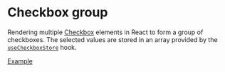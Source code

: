 # Checkbox group

<p data-description>
  Rendering multiple <a href="/components/checkbox">Checkbox</a> elements in React to form a group of checkboxes. The selected values are stored in an array provided by the <a href="/api-reference/checkbox-store"><code>useCheckboxStore</code></a> hook.
</p>

<a href="./index.tsx" data-playground>Example</a>
